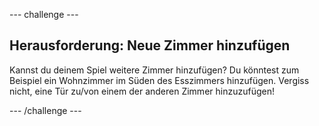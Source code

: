 --- challenge ---

## Herausforderung: Neue Zimmer hinzufügen

Kannst du deinem Spiel weitere Zimmer hinzufügen? Du könntest zum Beispiel ein Wohnzimmer im Süden des Esszimmers hinzufügen. Vergiss nicht, eine Tür zu/von einem der anderen Zimmer hinzuzufügen!

--- /challenge ---